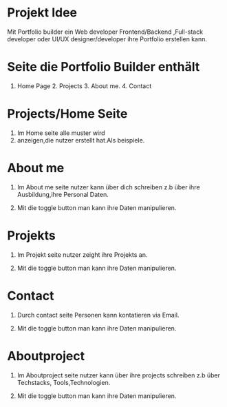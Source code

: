 # Projekt Idee

Mit Portfolio builder ein Web developer Frontend/Backend ,Full-stack
developer oder UI/UX designer/developer ihre Portfolio erstellen
kann.

# Seite die Portfolio Builder enthält

1. Home Page 2. Projects 3. About me. 4. Contact

# Projects/Home Seite

1. Im Home seite alle muster wird
2. anzeigen,die nutzer erstellt hat.Als
   beispiele.

# About me

1. Im About me seite nutzer kann über
   dich schreiben z.b über ihre
   Ausbildung,ihre Personal Daten.

2. Mit die toggle button man kann ihre
   Daten manipulieren.

# Projekts

1. Im Projekt seite nutzer zeight ihre
   Projekts an.

2. Mit die toggle button man kann ihre
   Daten manipulieren.

# Contact

1. Durch contact seite Personen kann
   kontatieren via Email.

2. Mit die toggle button man kann ihre
   Daten manipulieren.

# Aboutproject

1. Im Aboutproject seite nutzer kann über
   ihre projects schreiben z.b über Techstacks,
   Tools,Technologien.

2. Mit die toggle button man kann ihre
   Daten manipulieren.
